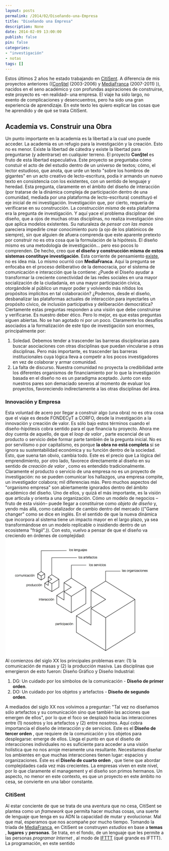 ```yaml
---
layout: posts
permalink: /2014/02/Diseñando-una-Empresa
title: "Diseñando una Empresa"
description: None
date: 2014-02-09 13:00:00
publish: false
pin: false
categories:
- "investigación"
- notas
tags: []
---
```

Estos últimos 2 años he estado trabajando en [CitiSent](http://www.citisent.com). A diferencia de mis proyectos anteriores (([Con§tel](http://wiki.ead.pucv.cl/index.php/Con%C2%A7tel,_Red_Abierta_de_Conocimiento_Acad%C3%A9mico) (2003-2006) y [MediaFranca](http://wiki.ead.pucv.cl/index.php/MediaFranca) (2007-2011) )), nacidos en el seno académico y con profundas aspiraciones de construirse, este proyecto es –en realidad– una empresa. El viaje ha sido largo, no exento de complicaciones y desencuentros, pero ha sido una gran experiencia de aprendizaje. En este texto les quiero explicar las cosas que he aprendido y de qué se trata CitiSent.

## Academia vs. Construir una Obra

Un punto importante en la academia es la libertad a la cual uno puede acceder. La academia es un refugio para la investigación y la creación. Esto no es menor. Existe la libertad de cátedra y existe la libertad para preguntarse (y adentrarse) en cualquier terreno. El proyecto **Con§tel** es fruto de esta libertad especulativa. Este proyecto se preguntaba cómo constuir el acto de del estudio dentro de un universo de textos; cómo, el lector estudioso, que anota, que urde un texto "sobre los hombros de gigantes" en un acto creativo de lecto-escritura, podía ir armando un nuevo texto en consistencia con los existentes, con un sentido de lenguaje y heredad. Esta pregunta, claramente en el ámbito del diseño de interacción (por tratarse de la dinámica compleja de participación dentro de una comunidad, mediada por una plataforma de lecto-escritura) constituyó el eje inicial de mi investigación. Investigación que, por cierto, requería de verificarse en su construcción. La _construcción misma_ de esta plataforma era la pregunta de investigación. Y aquí yace el problema disciplinar del diseño, que a ojos de muchas otras disciplinas, no realiza investigación sino que aplica modelos existentes. Su naturaleza de _pensar con las manos_ pareciera impedirle crear conocimiento puro (a ojo de los platónicos de siempre), sin que alguien de afuera comprenda que este aparente pretexto por construir no es otra cosa que la formulación de la hipótesis. El diseño mismo es una metodología de investigación... pero eso pocos lo comprenden. De hecho, creo que **el diseño y construcción misma de estos sistemas constituye investigación**. Esta corriente de pensamiento [existe](http://www.mitpressjournals.org/doi/abs/10.1162/desi.2008.24.3.19?journalCode=desi "research by design"), no es idea mía. Lo mismo ocurrió con **MediaFranca**. Aquí la pregunta se enfocaba en el proceso deliberativo de la democracia, por el sistema de comunicación e interacción que la contiene: ¿Puede el Diseño ayudar a transformar la creciente conectividad de las redes sociales en una mayor socialización de la ciudadanía, en una mayor participación cívica, otorgándole al público un mayor poder y volviendo más nítidos los propósitos implícitos en tal colaboración? ¿Podemos, desde el diseño, desbanalizar las plataformas actuales de interacción para inyectarles un propósito cívico, de inclusión participativa y deliberación democrática? Ciertamente estas preguntas responden a una visión que debe construirse y verificarse. Es nuestro deber ético. Pero lo mejor, es que estas preguntas siguen abiertas. No se han agotado ni por un poco. Claramente los desafíos asociados a la formalización de este tipo de investigación son enormes, principalmente por:

  1. Soledad. Debemos tender a trascender las barreras disciplinarias para buscar asociaciones con otras disciplinas que puedan vincularse a otras disciplinas. Pero más importante, es trascender las barreras institucionales cuya lógica lleva a competir a los pocos investigadores en vez de colaborar y armar comunidad.
  2. La falta de discurso. Nuestra comunidad no proyecta la credibilidad ante los diferentes organismos de financiamiento por lo que la investigación basada en el diseño no es un paradigma aceptado. Junto con esto nuestros pares son demaciado severos al momento de evaluar los proyectos, favoreciendo indirectamente a las otras disciplinas del área.

### Innovación y Empresa

Esta voluntad de acero por llegar a construir algo (una obra) no es otra cosa que el viaje es desde FONDECyT a CORFO, desde la investigación a la innovación y creación de valor. Es sólo bajo estos términos cuando el diseño-hipótesis cobra sentido para el que financia tu proyecto. Ahora me doy cuenta de aquello, de que el _loop de valor_ , parte escencial de un producto o servicio debe formar parte también de la pregunta inicial. No es por servilismo o por capitalismo, es porque **la obra no está completa** si se ignora su sustentabilidad económica y su función dentro de la sociedad. Esto, que suena tan obvio, cambia todo. Este es el precio que La lógica del emprendimiento, por otro lado, favorece directamente al diseño en su sentido de _creación de valor_ , como es entendido tradicionalmente. Claramente el producto o servicio de una empresa no es un proyecto de investigación: no se pueden comunicar los hallazgos, una empresa compite, un investigador colabora; mil diferencias más. Pero muchos aspectos del "organismo empresa" son abiertamente ignorados dentro del ámbito académico del diseño. Uno de ellos, y quizá el más importante, es la visión que articula y orienta a una organización. Cómo un modelo de negocios –fruto de esta visión– puede llegar a constituirse como _objeto de diseño_ y, yendo más allá, como catalizador de cambio dentro del mercado (("Game changer" como se dice en inglés. En el sentido de que la nueva dinámica que incorpora al sistema tiene un impacto mayor en el largo plazo, ya sea transformándose en un modelo replicable o insidiendo dentro de un ecosistema "frágil".)). Con esto, vuelvo a pensar de que el diseño va creciendo en órdenes de complejidad: [![4 órdenes del diseño](/assets/uploads/2013/10/4-d.006.jpg)](/assets/uploads/2013/10/4-d.006.jpg) Al comienzos del siglo XX los principales problemas eran: (1) la comunicación de masas y (2) la producción masiva. Las disciplinas que emergieron de esto fueron: Diseño Gráfico y Diseño Industrial:

  1. DG: Un cuidado por los símbolos de la comunicación - **Diseño de primer orden**.
  2. DO: Un cuidado por los objetos y artefactos - **Diseño de segundo orden**.

A mediados del siglo XX nos volvimos a preguntar: "Tal vez no diseñamos sólo artefactos y su comunicación sino que también las acciones que emergen de ellos", por lo que el foco se desplazó hacia las interacciones entre (1) nosotros y los artefactos y (2) entre nosotros. Aquí cobra importancia el diseño de interacción y de servicios. Este es el **Diseño de tercer orden** , que requiere de la comunicación y los objetos para desplegarse: emerge de ellos. Llega el punto en que el diseño de interacciones individuales no es suficiente para acceder a una visión holística que no nos arroje meramente una resultante. Necesitamos diseñar los ambientes en que muchas interacciones tienen lugar: espacios y organizaciones. Éste es el **Diseño de cuarto orden** , que tiene que abordar complejidades cada vez más crecientes. La empresas viven en este nivel, por lo que claramente el management y el diseño son primos hermanos. Un aspecto, no menor en este contexto, es que un proyecto en este ámbito no cesa, se convierte en una labor constante.

### CitiSent

Al estar conciente de que se trata de una aventura que no cesa, CitiSent se plantea como un _framework_ que permita hacer muchas cosas, una suerte de lenguaje que tenga en su ADN la capacidad de mutar y evolucionar. Mal que mal, esperamos que nos acompañe por mucho tiempo. Tomando la tríada de [MediaFranca](http://www.mediafranca.cl), en CitiSent se construyen _estudios_ en base a **temas** , **lugares** y **personas**. Se trata, en el fondo, de un lenguaje que les permite a las personas _programar Internet_ , al modo de [IFTTT](https://ifttt.com/) (qué grande es IFTTT). La programación, en este sentido
